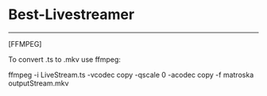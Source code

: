 # Best-Livestreamer

---

[FFMPEG]

To convert .ts to .mkv use ffmpeg:

ffmpeg -i LiveStream.ts -vcodec copy -qscale 0 -acodec copy -f matroska outputStream.mkv
